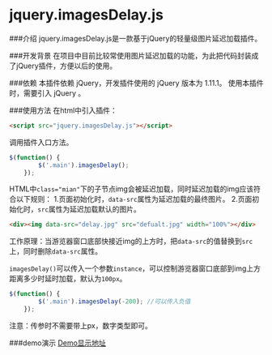 # jquery.imagesDelay.js
###介绍
jquery.imagesDelay.js是一款基于jQuery的轻量级图片延迟加载插件。

###开发背景
在项目中目前比较常使用图片延迟加载的功能，为此把代码封装成了jQuery插件，方便以后的使用。

###依赖
本插件依赖 jQuery，开发插件使用的 jQuery 版本为 1.11.1。
使用本插件时，需要引入 jQuery 。

###使用方法
在html中引入插件：
```html
<script src="jquery.imagesDelay.js"></script>
```
调用插件入口方法。

```javascript
$(function() {
		$('.main').imagesDelay();
	});
```
HTML中`class="mian"`下的子节点img会被延迟加载，同时延迟加载的img应该符合以下规则：
1.页面初始化时，`data-src`属性为延迟加载的最终图片。
2.页面初始化时，`src`属性为延迟加载默认的图片。
```html
<div><img data-src="delay.jpg" src="defualt.jpg" width="100%"></div>
```

工作原理：当游览器窗口底部快接近img的上方时，把`data-src`的值替换到`src`上，同时删除`data-src`属性。

`imagesDelay()`可以传入一个参数`instance`，可以控制游览器窗口底部到img上方距离多少时延时加载，默认为`100px`。

```javascript
$(function() {
		$('.main').imagesDelay(-200); //可以传入负值
	});
```
注意：传参时不需要带上px，数字类型即可。

###demo演示
[Demo显示地址](http://rinhome.com/demo/imageDelay/)